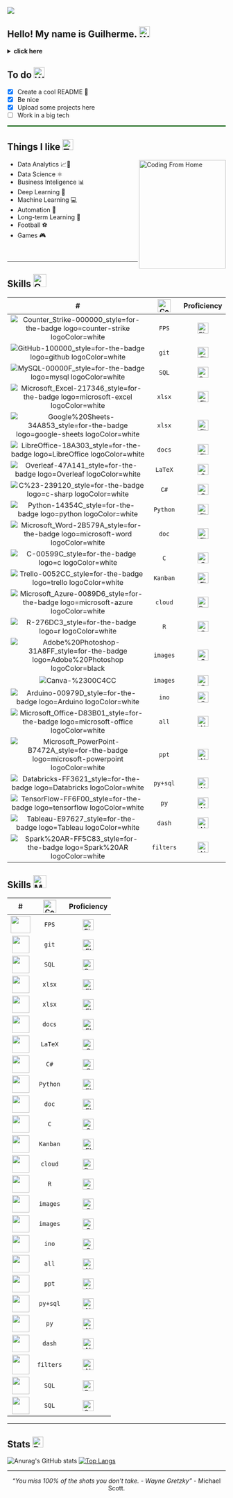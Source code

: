 
<p align="left">
  <img src="https://github.com/guirey/guirey/assets/101655014/8aafb76b-ec96-488a-9f53-85a2bed98389"> 
</p>


## Hello! My name is Guilherme. <img src="https://raw.githubusercontent.com/Tarikul-Islam-Anik/Animated-Fluent-Emojis/master/Emojis/Hand%20gestures/Waving%20Hand.png" alt="Waving Hand" width="25" height="25" />

<details>
<summary><b>click here</b></summary>
    <tt>Welcome to my Github.</tt>  <img src="https://raw.githubusercontent.com/Tarikul-Islam-Anik/Animated-Fluent-Emojis/master/Emojis/Smilies/Green%20Heart.png" alt="Green Heart" width="30" height="30" />
  
  ```JavaScript
    const rey = {
      pronouns: "He" | "Him",
      code: ["Python", "C", "R", "SQL", "C#"],
      askMeAbout: ["machine learning", "data analytics", "business inteligence", "tech", "data science", "pokemon", "brazilian football"],
      technologies: {
        Python: ["Jupyter", "PyCharm"],
        R: ["Rstudio"],
        multi: ["Databricks", "VScode", "Visual Studio"],
        databases: ["oracle", "MySql", "sqlite"],
        misc: ["selenium", "open-cv", "pandas", "Tableau", "bigquery"]
        },
      currentFocus: "growing development in data analysis",
      funFact: "There are two ways to write error-free programs, only the third one works."
      };
```
<!--
https://github.com/guirey/guirey/assets/101655014/95dc7bba-1a41-45f4-abe3-91219821e7dc
-->
<p align="center">
  <img src="https://github.com/guirey/guirey/assets/101655014/2258eef2-9e35-45f3-9f58-13651c128bbe" alt="Writing Hand" width="35" height="35"/>
  <br>
  <b>try me</b> 
  <br>
  <a href="https://linktr.ee/guilhermerey">
    <img src="https://github.com/guirey/guirey/assets/101655014/cf7000f2-d30c-4c75-b84b-ae9eb69ec56d" width="50" height="50" />
  </a>
  <a href="https://linkedin.com/guilherme-rey">
    <img src="https://github.com/guirey/guirey/assets/101655014/5feb293e-e736-4294-bb6a-9f4f2c887fb1" width="50" height="50" />
  </a>
</p>

</details>
<!--
![linktree-svgrepo-com](https://github.com/guirey/guirey/assets/101655014/9c9e08a2-1458-4e34-860d-ae7a6cafc538)
-->


## To do <img src="https://raw.githubusercontent.com/Tarikul-Islam-Anik/Animated-Fluent-Emojis/master/Emojis/Hand%20gestures/Writing%20Hand.png" alt="Writing Hand" width="25" height="25" />

- [x] Create a cool README :tada:
- [x] Be nice
- [x] Upload some projects here 
- [ ] Work in a big tech 

<hr style="border:0.5px solid green">


## Things I like <img src="https://raw.githubusercontent.com/Tarikul-Islam-Anik/Animated-Fluent-Emojis/master/Emojis/People%20with%20professions/Technologist%20Light%20Skin%20Tone.png" alt="Technologist Light Skin Tone" width="25" height="25" />

<img align="right" height="250px" width="200px" alt="Coding From Home" src="https://github.com/guirey/guirey/assets/101655014/27076ac2-0b04-47ed-a128-8fcf000f12b2" />

* Data Analytics 📈🔎
* Data Science ⚛︎
* Business Inteligence 📊
* Deep Learning 🧐
* Machine Learning 💻
* Automation 🤖
* Long-term Learning 🌱
* Football ⚽
* Games 🎮
<br/>
<hr/>

## Skills <img src="https://github.com/guirey/guirey/assets/101655014/b7d0f259-e749-4817-b89d-b2e8a7c7c7e8" alt="Cute Charmander" width="30" height="30"/>


| # | <img src="https://github.com/guirey/guirey/assets/101655014/41b39998-16bb-469e-ad26-ce03470665d7" alt="Code Cat" width="30" height="30" /> | Proficiency  |
| :---:         |     :---:      |          :---: |
| ![Counter_Strike-000000_style=for-the-badge logo=counter-strike logoColor=white](https://github.com/guirey/guirey/assets/101655014/aecbd574-c3b7-49c7-8e02-7509ee952b19) | `FPS`     | <img src="https://raw.githubusercontent.com/Tarikul-Islam-Anik/Animated-Fluent-Emojis/master/Emojis/Travel%20and%20places/Fire.png" alt="Fire" width="25" height="25" />     |
| ![GitHub-100000_style=for-the-badge logo=github logoColor=white](https://github.com/guirey/guirey/assets/101655014/20665d4c-76f9-4bd8-b6e9-8007d8d9fa0c) | `git`       | <img src="https://raw.githubusercontent.com/Tarikul-Islam-Anik/Animated-Fluent-Emojis/master/Emojis/Hand%20gestures/Flexed%20Biceps.png" alt="Flexed Biceps" width="25" height="25" />       |
| ![MySQL-00000F_style=for-the-badge logo=mysql logoColor=white](https://github.com/guirey/guirey/assets/101655014/cb4f2055-3e1a-4865-b38e-864b4b9aa869)   | `SQL`      | <img src="https://raw.githubusercontent.com/Tarikul-Islam-Anik/Animated-Fluent-Emojis/master/Emojis/Hand%20gestures/Call%20Me%20Hand.png" alt="Call Me Hand" width="25" height="25" />     |
| ![Microsoft_Excel-217346_style=for-the-badge logo=microsoft-excel logoColor=white](https://github.com/guirey/guirey/assets/101655014/61d960b0-e1bd-4c9e-9de1-ee6748eb4e37)    | `xlsx`        | <img src="https://raw.githubusercontent.com/Tarikul-Islam-Anik/Animated-Fluent-Emojis/master/Emojis/Hand%20gestures/Flexed%20Biceps.png" alt="Flexed Biceps" width="25" height="25" />       |
| ![Google%20Sheets-34A853_style=for-the-badge logo=google-sheets logoColor=white](https://github.com/guirey/guirey/assets/101655014/da713199-4a08-40b4-9e76-ebeaa4c39716)   | `xlsx`      | <img src="https://raw.githubusercontent.com/Tarikul-Islam-Anik/Animated-Fluent-Emojis/master/Emojis/Hand%20gestures/Flexed%20Biceps.png" alt="Flexed Biceps" width="25" height="25" />     |
| ![LibreOffice-18A303_style=for-the-badge logo=LibreOffice logoColor=white](https://github.com/guirey/guirey/assets/101655014/1395ff70-0fdc-4d38-8e3d-0bbeecbca5bc)     |  `docs`        | <img src="https://raw.githubusercontent.com/Tarikul-Islam-Anik/Animated-Fluent-Emojis/master/Emojis/Hand%20gestures/Flexed%20Biceps.png" alt="Flexed Biceps" width="25" height="25" />       |
| ![Overleaf-47A141_style=for-the-badge logo=Overleaf logoColor=white](https://github.com/guirey/guirey/assets/101655014/7add704b-e06d-4bcd-816f-09d9733d0efe)     | `LaTeX`        | <img src="https://raw.githubusercontent.com/Tarikul-Islam-Anik/Animated-Fluent-Emojis/master/Emojis/Smilies/Smiling%20Face.png" alt="Smiling Face" width="25" height="25" />       |
| ![C%23-239120_style=for-the-badge logo=c-sharp logoColor=white](https://github.com/guirey/guirey/assets/101655014/5db7fb3a-a6bf-418d-8685-4aead0975c20)     | `C#`        | <img src="https://raw.githubusercontent.com/Tarikul-Islam-Anik/Animated-Fluent-Emojis/master/Emojis/Smilies/Confused%20Face.png" alt="Confused Face" width="25" height="25" />       |
| ![Python-14354C_style=for-the-badge logo=python logoColor=white](https://github.com/guirey/guirey/assets/101655014/9c8e2d88-0ca5-416d-beee-62b739bfc1fb)     | `Python`        | <img src="https://raw.githubusercontent.com/Tarikul-Islam-Anik/Animated-Fluent-Emojis/master/Emojis/Hand%20gestures/Flexed%20Biceps.png" alt="Flexed Biceps" width="25" height="25" />      |
| ![Microsoft_Word-2B579A_style=for-the-badge logo=microsoft-word logoColor=white](https://github.com/guirey/guirey/assets/101655014/d7e7d598-3c15-4b7f-9d77-7073028e0d3c)     | `doc`        | <img src="https://raw.githubusercontent.com/Tarikul-Islam-Anik/Animated-Fluent-Emojis/master/Emojis/Hand%20gestures/Flexed%20Biceps.png" alt="Flexed Biceps" width="25" height="25" />      |
| ![C-00599C_style=for-the-badge logo=c logoColor=white](https://github.com/guirey/guirey/assets/101655014/8845ec6b-dec9-4246-bbcc-1f2c1fcd678e)     | `C`        | <img src="https://raw.githubusercontent.com/Tarikul-Islam-Anik/Animated-Fluent-Emojis/master/Emojis/Smilies/Smiling%20Face.png" alt="Smiling Face" width="25" height="25" />      |
| ![Trello-0052CC_style=for-the-badge logo=trello logoColor=white](https://github.com/guirey/guirey/assets/101655014/3aeb7e90-0e32-4b14-9080-9b620f7e99c9)     | `Kanban`        | <img src="https://raw.githubusercontent.com/Tarikul-Islam-Anik/Animated-Fluent-Emojis/master/Emojis/Hand%20gestures/Flexed%20Biceps.png" alt="Flexed Biceps" width="25" height="25" />      |
| ![Microsoft_Azure-0089D6_style=for-the-badge logo=microsoft-azure logoColor=white](https://github.com/guirey/guirey/assets/101655014/9486bb3a-5fbe-460c-808d-e32e506cfb34)     | `cloud`        | <img src="https://raw.githubusercontent.com/Tarikul-Islam-Anik/Animated-Fluent-Emojis/master/Emojis/People/Baby.png" alt="Baby" width="25" height="25" />      |
| ![R-276DC3_style=for-the-badge logo=r logoColor=white](https://github.com/guirey/guirey/assets/101655014/024e9040-7cc9-45ed-bee1-73006a7d597d) | `R`        | <img src="https://raw.githubusercontent.com/Tarikul-Islam-Anik/Animated-Fluent-Emojis/master/Emojis/Smilies/Smiling%20Face.png" alt="Smiling Face" width="25" height="25" />      |
| ![Adobe%20Photoshop-31A8FF_style=for-the-badge logo=Adobe%20Photoshop logoColor=black](https://github.com/guirey/guirey/assets/101655014/965686d9-7e71-40a9-86ea-0ff135d8ef4b)     | `images`        | <img src="https://raw.githubusercontent.com/Tarikul-Islam-Anik/Animated-Fluent-Emojis/master/Emojis/Smilies/Smiling%20Face.png" alt="Smiling Face" width="25" height="25" />      |
| ![Canva-%2300C4CC](https://github.com/guirey/guirey/assets/101655014/75e054bc-2331-4a68-a7e8-19119503c271)     | `images`        | <img src="https://raw.githubusercontent.com/Tarikul-Islam-Anik/Animated-Fluent-Emojis/master/Emojis/Smilies/Smiling%20Face.png" alt="Smiling Face" width="25" height="25" />      |
| ![Arduino-00979D_style=for-the-badge logo=Arduino logoColor=white](https://github.com/guirey/guirey/assets/101655014/0cefb994-3499-4c8b-95d7-f6984bf6a700)     | `ino`        | <img src="https://raw.githubusercontent.com/Tarikul-Islam-Anik/Animated-Fluent-Emojis/master/Emojis/Smilies/Smiling%20Face.png" alt="Smiling Face" width="25" height="25" />      |
| ![Microsoft_Office-D83B01_style=for-the-badge logo=microsoft-office logoColor=white](https://github.com/guirey/guirey/assets/101655014/bab52aa0-e9b2-455b-893b-22b8b83874a1)     | `all`        | <img src="https://raw.githubusercontent.com/Tarikul-Islam-Anik/Animated-Fluent-Emojis/master/Emojis/Smilies/Nerd%20Face.png" alt="Nerd Face" width="25" height="25" />      |
| ![Microsoft_PowerPoint-B7472A_style=for-the-badge logo=microsoft-powerpoint logoColor=white](https://github.com/guirey/guirey/assets/101655014/3d13ef6f-c579-4cd2-9845-770f4fa68ab7)     | `ppt`        | <img src="https://raw.githubusercontent.com/Tarikul-Islam-Anik/Animated-Fluent-Emojis/master/Emojis/Smilies/Nerd%20Face.png" alt="Nerd Face" width="25" height="25" />      |
| ![Databricks-FF3621_style=for-the-badge logo=Databricks logoColor=white](https://github.com/guirey/guirey/assets/101655014/dd7e5f92-a384-4362-9516-75eaeb2f4dc7)     | `py+sql`        | <img src="https://raw.githubusercontent.com/Tarikul-Islam-Anik/Animated-Fluent-Emojis/master/Emojis/Smilies/Nerd%20Face.png" alt="Nerd Face" width="25" height="25" />      |
| ![TensorFlow-FF6F00_style=for-the-badge logo=tensorflow logoColor=white](https://github.com/guirey/guirey/assets/101655014/b1e7e06c-91d8-4afe-b2bd-9f0a2aabecf3)     | `py`        | <img src="https://raw.githubusercontent.com/Tarikul-Islam-Anik/Animated-Fluent-Emojis/master/Emojis/Smilies/Nerd%20Face.png" alt="Nerd Face" width="25" height="25" />      |
| ![Tableau-E97627_style=for-the-badge logo=Tableau logoColor=white](https://github.com/guirey/guirey/assets/101655014/f67507fb-0da0-469c-bb2f-706ffae24883)     | `dash`        | <img src="https://raw.githubusercontent.com/Tarikul-Islam-Anik/Animated-Fluent-Emojis/master/Emojis/Smilies/Nerd%20Face.png" alt="Nerd Face" width="25" height="25" />      |
| ![Spark%20AR-FF5C83_style=for-the-badge logo=Spark%20AR logoColor=white](https://github.com/guirey/guirey/assets/101655014/478a086b-88ea-45eb-bb43-0eca6fd878cd)     | `filters`        | <img src="https://raw.githubusercontent.com/Tarikul-Islam-Anik/Animated-Fluent-Emojis/master/Emojis/Smilies/Nerd%20Face.png" alt="Nerd Face" width="25" height="25" />      |



<!--- 
  aqui 
<img src="https://github.com/guirey/guirey/assets/101655014/28045cdf-2a16-4d19-a87f-6081681aa82b" alt="Nerd Face" width="50" height="50" /> 
--->

## Skills <img src="https://github.com/guirey/guirey/assets/101655014/b7d0f259-e749-4817-b89d-b2e8a7c7c7e8" alt="Messi" width="30" height="30"/>


| # | <img src="https://github.com/guirey/guirey/assets/101655014/41b39998-16bb-469e-ad26-ce03470665d7" alt="Code Cat" width="30" height="30" /> | Proficiency  |
| :---:         |     :---:      |          :---: |
| <img src="https://github.com/guirey/guirey/assets/101655014/28045cdf-2a16-4d19-a87f-6081681aa82b" width="45" height="40" />  | `FPS`     | <img src="https://raw.githubusercontent.com/Tarikul-Islam-Anik/Animated-Fluent-Emojis/master/Emojis/Travel%20and%20places/Fire.png" alt="Fire" width="25" height="25" />     |
| <img src="https://github.com/guirey/guirey/assets/101655014/03edd4f4-978f-4506-83e5-221bd7ab9d17" width="40" height="40" />  | `git`       | <img src="https://raw.githubusercontent.com/Tarikul-Islam-Anik/Animated-Fluent-Emojis/master/Emojis/Hand%20gestures/Flexed%20Biceps.png" alt="Flexed Biceps" width="25" height="25" />       |
| <img src="https://github.com/guirey/guirey/assets/101655014/de82531c-af46-406f-a9f2-4cbbf8a36c85" width="40" height="40" />    | `SQL`      | <img src="https://raw.githubusercontent.com/Tarikul-Islam-Anik/Animated-Fluent-Emojis/master/Emojis/Hand%20gestures/Call%20Me%20Hand.png" alt="Call Me Hand" width="25" height="25" />     |
| <img src="https://github.com/guirey/guirey/assets/101655014/149aba64-476a-499c-a148-13732e03ea11" width="40" height="40" />     | `xlsx`        | <img src="https://raw.githubusercontent.com/Tarikul-Islam-Anik/Animated-Fluent-Emojis/master/Emojis/Hand%20gestures/Flexed%20Biceps.png" alt="Flexed Biceps" width="25" height="25" />       |
| <img src="https://github.com/guirey/guirey/assets/101655014/6cde4ecb-f110-4938-a8ef-6b59c82498fe" width="40" height="40" />  | `xlsx`      | <img src="https://raw.githubusercontent.com/Tarikul-Islam-Anik/Animated-Fluent-Emojis/master/Emojis/Hand%20gestures/Flexed%20Biceps.png" alt="Flexed Biceps" width="25" height="25" />     |
| <img src="https://github.com/guirey/guirey/assets/101655014/a1477e47-d0f6-46b5-bfa7-2adafaaf9f2d" width="40" height="40" />     |  `docs`        | <img src="https://raw.githubusercontent.com/Tarikul-Islam-Anik/Animated-Fluent-Emojis/master/Emojis/Hand%20gestures/Flexed%20Biceps.png" alt="Flexed Biceps" width="25" height="25" />       |
| <img src="https://github.com/guirey/guirey/assets/101655014/e6676849-474a-42a4-9f7b-39bc761345d2" width="40" height="40" />      | `LaTeX`        | <img src="https://raw.githubusercontent.com/Tarikul-Islam-Anik/Animated-Fluent-Emojis/master/Emojis/Smilies/Smiling%20Face.png" alt="Smiling Face" width="25" height="25" />       |
| <img src="https://github.com/guirey/guirey/assets/101655014/1f99983f-20ba-48ce-91ff-91b8b95a48c4" width="40" height="40" />      | `C#`        | <img src="https://raw.githubusercontent.com/Tarikul-Islam-Anik/Animated-Fluent-Emojis/master/Emojis/Smilies/Confused%20Face.png" alt="Confused Face" width="25" height="25" />       |
| <img src="https://github.com/guirey/guirey/assets/101655014/1478f233-03d0-4c0a-accf-fe6cd40d27a7" width="40" height="40" />    | `Python`        | <img src="https://raw.githubusercontent.com/Tarikul-Islam-Anik/Animated-Fluent-Emojis/master/Emojis/Hand%20gestures/Flexed%20Biceps.png" alt="Flexed Biceps" width="25" height="25" />      |
| <img src="https://github.com/guirey/guirey/assets/101655014/fea873ad-d8ef-4012-8608-e112f6611768" width="40" height="40" />     | `doc`        | <img src="https://raw.githubusercontent.com/Tarikul-Islam-Anik/Animated-Fluent-Emojis/master/Emojis/Hand%20gestures/Flexed%20Biceps.png" alt="Flexed Biceps" width="25" height="25" />      |
| <img src="https://github.com/guirey/guirey/assets/101655014/8bc8c4ee-418f-4ac1-bbce-5243751b794d" width="40" height="40" />    | `C`        | <img src="https://raw.githubusercontent.com/Tarikul-Islam-Anik/Animated-Fluent-Emojis/master/Emojis/Smilies/Smiling%20Face.png" alt="Smiling Face" width="25" height="25" />      |
| <img src="https://github.com/guirey/guirey/assets/101655014/1ffa0607-de23-4647-b9cd-67950d47e714" width="40" height="40" />    | `Kanban`        | <img src="https://raw.githubusercontent.com/Tarikul-Islam-Anik/Animated-Fluent-Emojis/master/Emojis/Hand%20gestures/Flexed%20Biceps.png" alt="Flexed Biceps" width="25" height="25" />      |
| <img src="https://github.com/guirey/guirey/assets/101655014/9be8c88a-0d9a-4b4c-99a8-1dc4124496fd" width="40" height="40" />   | `cloud`        | <img src="https://raw.githubusercontent.com/Tarikul-Islam-Anik/Animated-Fluent-Emojis/master/Emojis/People/Baby.png" alt="Baby" width="25" height="25" />      |
| <img src="https://github.com/guirey/guirey/assets/101655014/16d07e51-f49a-485f-928d-4c4662fba19d" width="40" height="40" /> | `R`        | <img src="https://raw.githubusercontent.com/Tarikul-Islam-Anik/Animated-Fluent-Emojis/master/Emojis/Smilies/Smiling%20Face.png" alt="Smiling Face" width="25" height="25" />      |
| <img src="https://github.com/guirey/guirey/assets/101655014/a0c9e595-518c-4e46-b6d7-0b53536dc237" width="40" height="40" />      | `images`        | <img src="https://raw.githubusercontent.com/Tarikul-Islam-Anik/Animated-Fluent-Emojis/master/Emojis/Smilies/Smiling%20Face.png" alt="Smiling Face" width="25" height="25" />      |
| <img src="https://github.com/guirey/guirey/assets/101655014/e00ff564-22e6-43c4-b5f0-de710bba1be1" width="40" height="40" />    | `images`        | <img src="https://raw.githubusercontent.com/Tarikul-Islam-Anik/Animated-Fluent-Emojis/master/Emojis/Smilies/Smiling%20Face.png" alt="Smiling Face" width="25" height="25" />      |
| <img src="https://github.com/guirey/guirey/assets/101655014/d0233dee-0884-4f93-af80-9cf7094807db" width="40" height="40" />    | `ino`        | <img src="https://raw.githubusercontent.com/Tarikul-Islam-Anik/Animated-Fluent-Emojis/master/Emojis/Smilies/Smiling%20Face.png" alt="Smiling Face" width="25" height="25" />      |
| <img src="https://github.com/guirey/guirey/assets/101655014/76b8a753-a770-4c32-a028-99de395e8897" width="40" height="40" />     | `all`        | <img src="https://raw.githubusercontent.com/Tarikul-Islam-Anik/Animated-Fluent-Emojis/master/Emojis/Smilies/Nerd%20Face.png" alt="Nerd Face" width="25" height="25" />      |
| <img src="https://github.com/guirey/guirey/assets/101655014/c5b40ec3-908c-43c8-8ab7-1a791c871975" width="40" height="40" />    | `ppt`        | <img src="https://raw.githubusercontent.com/Tarikul-Islam-Anik/Animated-Fluent-Emojis/master/Emojis/Smilies/Nerd%20Face.png" alt="Nerd Face" width="25" height="25" />      |
| <img src="https://github.com/guirey/guirey/assets/101655014/c6bcad28-ba15-4318-9cca-39a66f7ef178" width="40" height="40" />     | `py+sql`        | <img src="https://raw.githubusercontent.com/Tarikul-Islam-Anik/Animated-Fluent-Emojis/master/Emojis/Smilies/Nerd%20Face.png" alt="Nerd Face" width="25" height="25" />      |
| <img src="https://github.com/guirey/guirey/assets/101655014/972b6ff2-467e-4903-838a-829ea6bf2864" width="40" height="40" />     | `py`        | <img src="https://raw.githubusercontent.com/Tarikul-Islam-Anik/Animated-Fluent-Emojis/master/Emojis/Smilies/Nerd%20Face.png" alt="Nerd Face" width="25" height="25" />      |
| <img src="https://github.com/guirey/guirey/assets/101655014/3ffef21e-0da3-4393-836a-e7d1a847e570" width="40" height="40" />     | `dash`        | <img src="https://raw.githubusercontent.com/Tarikul-Islam-Anik/Animated-Fluent-Emojis/master/Emojis/Smilies/Nerd%20Face.png" alt="Nerd Face" width="25" height="25" />      |
| <img src="https://github.com/guirey/guirey/assets/101655014/264004e8-20b8-4741-a337-50a53f18de26" width="40" height="45" />    | `filters`        | <img src="https://raw.githubusercontent.com/Tarikul-Islam-Anik/Animated-Fluent-Emojis/master/Emojis/Smilies/Nerd%20Face.png" alt="Nerd Face" width="25" height="25" />      |
| <img src="https://github.com/guirey/guirey/assets/101655014/e4b1c6c6-646d-4637-9263-87b8c41db1a5" width="40" height="40" />    | `SQL`      | <img src="https://raw.githubusercontent.com/Tarikul-Islam-Anik/Animated-Fluent-Emojis/master/Emojis/Hand%20gestures/Call%20Me%20Hand.png" alt="Call Me Hand" width="25" height="25" />     |
| <img src="https://github.com/guirey/guirey/assets/101655014/46394ab7-ddc5-47c5-bf78-bb685e68e1f0" width="40" height="40" />    | `SQL`      | <img src="https://raw.githubusercontent.com/Tarikul-Islam-Anik/Animated-Fluent-Emojis/master/Emojis/Hand%20gestures/Call%20Me%20Hand.png" alt="Call Me Hand" width="25" height="25" />     |

<!---
<img src="" width="50" height="50" />

![counter-strike-global-offensive-2-logo-svgrepo-com](https://github.com/guirey/guirey/assets/101655014/d4be52fb-643f-497c-8efa-fba0bbc7738a)
--->

<hr/>

## Stats <img src="https://raw.githubusercontent.com/Tarikul-Islam-Anik/Animated-Fluent-Emojis/master/Emojis/Activities/Bullseye.png" alt="Bullseye" width="25" height="25" />

![Anurag's GitHub stats](https://github-readme-stats.vercel.app/api?username=guirey&show_icons=true&theme=dark)  [![Top Langs](https://github-readme-stats.vercel.app/api/top-langs/?username=guirey&layout=compact&theme=dark)](https://github.com/guirey/github-readme-stats)

<hr/>

<!--
![image](https://github.com/guirey/guirey/assets/101655014/4c0d9413-5465-43ff-aef8-e8d6d1c2d325) exemplo

# emojis animados
<img src="https://raw.githubusercontent.com/Tarikul-Islam-Anik/Animated-Fluent-Emojis/master/Emojis/Smilies/Face%20with%20Raised%20Eyebrow.png" alt="Face with Raised Eyebrow" width="25" height="25" /> na duvida
<img src="https://raw.githubusercontent.com/Tarikul-Islam-Anik/Animated-Fluent-Emojis/master/Emojis/Smilies/Green%20Heart.png" alt="Green Heart" width="25" height="25" /> core verde
<img src="https://raw.githubusercontent.com/Tarikul-Islam-Anik/Animated-Fluent-Emojis/master/Emojis/Smilies/Smiling%20Face.png" alt="Smiling Face" width="25" height="25" />
<img src="https://raw.githubusercontent.com/Tarikul-Islam-Anik/Animated-Fluent-Emojis/master/Emojis/Hand%20gestures/Call%20Me%20Hand.png" alt="Call Me Hand" width="25" height="25" />
<img src="https://raw.githubusercontent.com/Tarikul-Islam-Anik/Animated-Fluent-Emojis/master/Emojis/Hand%20gestures/Flexed%20Biceps.png" alt="Flexed Biceps" width="25" height="25" />
<img src="https://raw.githubusercontent.com/Tarikul-Islam-Anik/Animated-Fluent-Emojis/master/Emojis/Hand%20gestures/Flexed%20Biceps.png" alt="Flexed Biceps" width="25" height="25" />
<img src="https://raw.githubusercontent.com/Tarikul-Islam-Anik/Animated-Fluent-Emojis/master/Emojis/Hand%20gestures/Waving%20Hand.png" alt="Waving Hand" width="25" height="25" />
<img src="https://raw.githubusercontent.com/Tarikul-Islam-Anik/Animated-Fluent-Emojis/master/Emojis/Animals/Pig%20Nose.png" alt="Pig Nose" width="25" height="25" />
<img src="https://raw.githubusercontent.com/Tarikul-Islam-Anik/Animated-Fluent-Emojis/master/Emojis/Animals/Pig%20Face.png" alt="Pig Face" width="25" height="25" />
<img src="https://raw.githubusercontent.com/Tarikul-Islam-Anik/Animated-Fluent-Emojis/master/Emojis/Symbols/Baby%20Symbol.png" alt="Baby Symbol" width="25" height="25" />
<img src="https://raw.githubusercontent.com/Tarikul-Islam-Anik/Animated-Fluent-Emojis/master/Emojis/Symbols/Top%20Arrow.png" alt="Top Arrow" width="25" height="25" />
<img src="https://raw.githubusercontent.com/Tarikul-Islam-Anik/Animated-Fluent-Emojis/master/Emojis/Travel%20and%20places/Fire.png" alt="Fire" width="25" height="25" />
<img src="https://raw.githubusercontent.com/Tarikul-Islam-Anik/Animated-Fluent-Emojis/master/Emojis/Travel%20and%20places/Rocket.png" alt="Rocket" width="25" height="25" />
<img src="https://raw.githubusercontent.com/Tarikul-Islam-Anik/Animated-Fluent-Emojis/master/Emojis/People%20with%20professions/Technologist%20Light%20Skin%20Tone.png" alt="Technologist Light Skin Tone" width="25" height="25" />
![Nerd Face](https://github.com/guirey/guirey/assets/101655014/f304e588-6d7d-4be6-85a5-592fdea0cbe6)
-->

<!--
# badges das ferramentas
![Google%20Sheets-34A853_style=for-the-badge logo=google-sheets logoColor=white](https://github.com/guirey/guirey/assets/101655014/da713199-4a08-40b4-9e76-ebeaa4c39716)
![LibreOffice-18A303_style=for-the-badge logo=LibreOffice logoColor=white](https://github.com/guirey/guirey/assets/101655014/1395ff70-0fdc-4d38-8e3d-0bbeecbca5bc)
![Microsoft_Excel-217346_style=for-the-badge logo=microsoft-excel logoColor=white](https://github.com/guirey/guirey/assets/101655014/61d960b0-e1bd-4c9e-9de1-ee6748eb4e37)
![Microsoft_PowerPoint-B7472A_style=for-the-badge logo=microsoft-powerpoint logoColor=white](https://github.com/guirey/guirey/assets/101655014/3d13ef6f-c579-4cd2-9845-770f4fa68ab7)
![Microsoft_Word-2B579A_style=for-the-badge logo=microsoft-word logoColor=white](https://github.com/guirey/guirey/assets/101655014/d7e7d598-3c15-4b7f-9d77-7073028e0d3c)
![Overleaf-47A141_style=for-the-badge logo=Overleaf logoColor=white](https://github.com/guirey/guirey/assets/101655014/7add704b-e06d-4bcd-816f-09d9733d0efe)
![Trello-0052CC_style=for-the-badge logo=trello logoColor=white](https://github.com/guirey/guirey/assets/101655014/3aeb7e90-0e32-4b14-9080-9b620f7e99c9)
![Arduino-00979D_style=for-the-badge logo=Arduino logoColor=white](https://github.com/guirey/guirey/assets/101655014/0cefb994-3499-4c8b-95d7-f6984bf6a700)
![GitHub-100000_style=for-the-badge logo=github logoColor=white](https://github.com/guirey/guirey/assets/101655014/20665d4c-76f9-4bd8-b6e9-8007d8d9fa0c)
![Kaggle-20BEFF_style=for-the-badge logo=Kaggle logoColor=white](https://github.com/guirey/guirey/assets/101655014/ddad226a-0382-4e4e-907a-75071dbe3cc5)
![LinkedIn-0077B5_style=for-the-badge logo=linkedin logoColor=white](https://github.com/guirey/guirey/assets/101655014/6f40adaf-5b8a-4ac1-9487-6713138925a7)
![linktree-39E09B_style=for-the-badge logo=linktree logoColor=white](https://github.com/guirey/guirey/assets/101655014/5af7b61f-1570-4e0e-a30d-7dea73461afd)
![C%23-239120_style=for-the-badge logo=c-sharp logoColor=white](https://github.com/guirey/guirey/assets/101655014/5db7fb3a-a6bf-418d-8685-4aead0975c20)
![Python-14354C_style=for-the-badge logo=python logoColor=white](https://github.com/guirey/guirey/assets/101655014/9c8e2d88-0ca5-416d-beee-62b739bfc1fb)
![C-00599C_style=for-the-badge logo=c logoColor=white](https://github.com/guirey/guirey/assets/101655014/8845ec6b-dec9-4246-bbcc-1f2c1fcd678e)
![R-276DC3_style=for-the-badge logo=r logoColor=white](https://github.com/guirey/guirey/assets/101655014/024e9040-7cc9-45ed-bee1-73006a7d597d)
![MySQL-00000F_style=for-the-badge logo=mysql logoColor=white](https://github.com/guirey/guirey/assets/101655014/cb4f2055-3e1a-4865-b38e-864b4b9aa869)
![Amazon_AWS-232F3E_style=for-the-badge logo=amazon-aws logoColor=white](https://github.com/guirey/guirey/assets/101655014/7bbd2332-aee9-4d4c-920c-1052737442b0)
![Microsoft_Azure-0089D6_style=for-the-badge logo=microsoft-azure logoColor=white](https://github.com/guirey/guirey/assets/101655014/9486bb3a-5fbe-460c-808d-e32e506cfb34)
![Microsoft_Office-D83B01_style=for-the-badge logo=microsoft-office logoColor=white](https://github.com/guirey/guirey/assets/101655014/bab52aa0-e9b2-455b-893b-22b8b83874a1)
![Counter_Strike-000000_style=for-the-badge logo=counter-strike logoColor=white](https://github.com/guirey/guirey/assets/101655014/aecbd574-c3b7-49c7-8e02-7509ee952b19)
![Tableau-E97627_style=for-the-badge logo=Tableau logoColor=white](https://github.com/guirey/guirey/assets/101655014/f67507fb-0da0-469c-bb2f-706ffae24883)
![TensorFlow-FF6F00_style=for-the-badge logo=tensorflow logoColor=white](https://github.com/guirey/guirey/assets/101655014/b1e7e06c-91d8-4afe-b2bd-9f0a2aabecf3)
![Salesforce-00A1E0_style=for-the-badge logo=Salesforce logoColor=white](https://github.com/guirey/guirey/assets/101655014/3df7e5b0-4142-45af-a911-f20e2af5e300)
![Adobe%20Photoshop-31A8FF_style=for-the-badge logo=Adobe%20Photoshop logoColor=black](https://github.com/guirey/guirey/assets/101655014/965686d9-7e71-40a9-86ea-0ff135d8ef4b)
![Canva-%2300C4CC](https://github.com/guirey/guirey/assets/101655014/75e054bc-2331-4a68-a7e8-19119503c271)
![Databricks-FF3621_style=for-the-badge logo=Databricks logoColor=white](https://github.com/guirey/guirey/assets/101655014/dd7e5f92-a384-4362-9516-75eaeb2f4dc7)
![Spark%20AR-FF5C83_style=for-the-badge logo=Spark%20AR logoColor=white](https://github.com/guirey/guirey/assets/101655014/478a086b-88ea-45eb-bb43-0eca6fd878cd)

<!--
| git     | `C`        | git      |
| git     | `C`        | git      |

![Kaggle-20BEFF_style=for-the-badge logo=Kaggle logoColor=white](https://github.com/guirey/guirey/assets/101655014/ddad226a-0382-4e4e-907a-75071dbe3cc5)
![LinkedIn-0077B5_style=for-the-badge logo=linkedin logoColor=white](https://github.com/guirey/guirey/assets/101655014/6f40adaf-5b8a-4ac1-9487-6713138925a7)
![Amazon_AWS-232F3E_style=for-the-badge logo=amazon-aws logoColor=white](https://github.com/guirey/guirey/assets/101655014/7bbd2332-aee9-4d4c-920c-1052737442b0)
![Salesforce-00A1E0_style=for-the-badge logo=Salesforce logoColor=white](https://github.com/guirey/guirey/assets/101655014/3df7e5b0-4142-45af-a911-f20e2af5e300)
![linktree-39E09B_style=for-the-badge logo=linktree logoColor=white](https://github.com/guirey/guirey/assets/101655014/5af7b61f-1570-4e0e-a30d-7dea73461afd)
-->


<!--
| # | Language | Proficiency |
| :---         |     :---:      |          ---: |
| git status   | CTRL+C & CTRL+V     | git status    |
| git diff     | `C`       | git diff      |
| git status   | git status     | git status    |
| git diff     | git diff       | git diff      |
| git status   | git status     | git status    |
| git diff     | git diff       | git diff      | -->

<!--
[![Top Langs](https://github-readme-stats.vercel.app/api/top-langs/?username=guirey&layout=compact)](https://github.com/guirey/github-readme-stats)
-->

<!--
<p align="center">

</p>

-- tabela pra fazer coluna dupla

txt1           |  txt2
:-------------------------:|:-------------------------:
![Anurag's GitHub stats](https://github-readme-stats.vercel.app/api?username=guirey&show_icons=true&theme=dark) |  [![Top Langs](https://github-readme-stats.vercel.app/api/top-langs/?username=guirey&layout=compact&theme=dark)](https://github.com/guirey/github-readme-stats)
-->


<!---
| alinhado esq | centro | direita |
| :---         |     :---:      |          ---: |
| git status   | git status     | git status    |
| git diff     | git diff       | git diff      |
--->


<!--
**guirey/guirey** is a ✨ _special_ ✨ repository because its `README.md` (this file) appears on your GitHub profile.

Here are some ideas to get you started:

- 🔭 I’m currently working on ...
- 🌱 I’m currently learning ...
- 👯 I’m looking to collaborate on ...
- 🤔 I’m looking for help with ...
- 💬 Ask me about ...
- 📫 How to reach me: ...
- 😄 Pronouns: ...
- ⚡ Fun fact: ...


This site was built using [GitHub Pages](https://pages.github.com/).

- [x] Create a cool README
- [x] Be nice
- [x] Upload some projects here :tada:
- [ ] Work in a big company \(parentesis fica assim) 
-->

<!--
<details>
<summary>click</summary>

![StackOverflow](https://github.com/guirey/guirey/assets/101655014/3bf2d826-dc35-430b-b380-3e3aa4e3fc38)

### You can add a header

You can add text within a collapsed section. 
You can add an image or a code block, too.

```ruby
   puts "Hello World"
```

</details>
-->

<!--
![messi](https://github.com/guirey/guirey/assets/101655014/b7d0f259-e749-4817-b89d-b2e8a7c7c7e8)

![pokemon-charmander](https://github.com/guirey/guirey/assets/101655014/95dc7bba-1a41-45f4-abe3-91219821e7dc)

![charmander](https://github.com/guirey/guirey/assets/101655014/2258eef2-9e35-45f3-9f58-13651c128bbe)

![68747470733a2f2f6d656469612e67697068792e636f6d2f6d656469612f57556c706c634d704f43456d5447427442572f67697068792e676966](https://github.com/guirey/guirey/assets/101655014/41b39998-16bb-469e-ad26-ce03470665d7) 

<img src="https://raw.githubusercontent.com/Tarikul-Islam-Anik/Animated-Fluent-Emojis/master/Emojis/People%20with%20professions/Technologist%20Light%20Skin%20Tone.png" alt="Technologist Light Skin Tone" width="25" height="25" />


-->



<p align="center">
<i>“You miss 100% of the shots you don't take. - Wayne Gretzky”</i> - Michael Scott.
</p>
